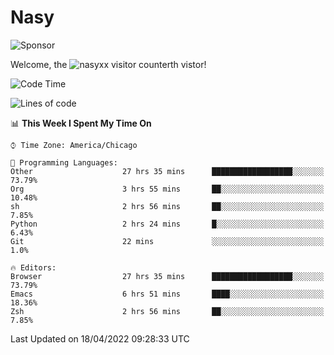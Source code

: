 # Nasy

<!--
<p align="center">
<img height="200" src="https://github-readme-stats.vercel.app/api?username=nasyxx&count_private=true&show_icons=true&theme=dracula&include_all_commits=true"/>
<img height="200" src="https://github-readme-stats.vercel.app/api/top-langs/?username=nasyxx&theme=dracula&hide=html,jupyter+notebook&count_private=true&show_icons=true"/>
</p>

  
----------------
-->

![Sponsor](https://img.shields.io/static/v1.svg?label=Sponsor&message=%E2%9D%A4&logo=GitHub&style=flat&color=pink)
 
Welcome, the ![nasyxx visitor counter](https://count.getloli.com/get/@nasyxx?theme=rule34)th vistor!
 
<!--START_SECTION:waka-->
![Code Time](http://img.shields.io/badge/Code%20Time-2%2C249%20hrs%2025%20mins-blue)

![Lines of code](https://img.shields.io/badge/From%20Hello%20World%20I%27ve%20Written-5%20Million%20lines%20of%20code-blue)

📊 **This Week I Spent My Time On** 

```text
⌚︎ Time Zone: America/Chicago

💬 Programming Languages: 
Other                    27 hrs 35 mins      ██████████████████░░░░░░░   73.79% 
Org                      3 hrs 55 mins       ██░░░░░░░░░░░░░░░░░░░░░░░   10.48% 
sh                       2 hrs 56 mins       ██░░░░░░░░░░░░░░░░░░░░░░░   7.85% 
Python                   2 hrs 24 mins       █░░░░░░░░░░░░░░░░░░░░░░░░   6.43% 
Git                      22 mins             ░░░░░░░░░░░░░░░░░░░░░░░░░   1.0%

🔥 Editors: 
Browser                  27 hrs 35 mins      ██████████████████░░░░░░░   73.79% 
Emacs                    6 hrs 51 mins       ████░░░░░░░░░░░░░░░░░░░░░   18.36% 
Zsh                      2 hrs 56 mins       ██░░░░░░░░░░░░░░░░░░░░░░░   7.85%

```


 Last Updated on 18/04/2022 09:28:33 UTC
<!--END_SECTION:waka-->

<!-- ![visitors](https://visitor-badge.laobi.icu/badge?page_id=nasyxx.nasyxx) -->
